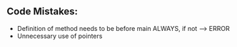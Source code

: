 ## Code Mistakes:
- Definition of method needs to be before main ALWAYS, if not --> ERROR
- Unnecessary use of pointers